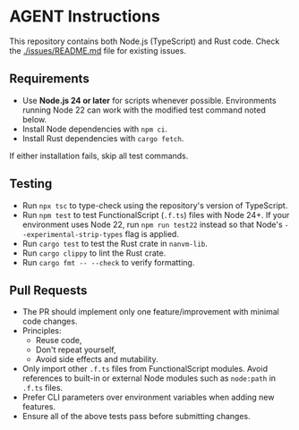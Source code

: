 # AGENT Instructions

This repository contains both Node.js (TypeScript) and Rust code. Check the [./issues/README.md](./issues/README.md) file for existing issues.

## Requirements

- Use **Node.js 24 or later** for scripts whenever possible. Environments running Node 22 can work with the modified test command noted below.
- Install Node dependencies with `npm ci`.
- Install Rust dependencies with `cargo fetch`.

If either installation fails, skip all test commands.

## Testing

- Run `npx tsc` to type-check using the repository's version of TypeScript.
- Run `npm test` to test FunctionalScript (`.f.ts`) files with Node 24+.
  If your environment uses Node 22, run `npm run test22` instead so that Node's `--experimental-strip-types` flag is applied.
- Run `cargo test` to test the Rust crate in `nanvm-lib`.
- Run `cargo clippy` to lint the Rust crate.
- Run `cargo fmt -- --check` to verify formatting.

## Pull Requests

- The PR should implement only one feature/improvement with minimal code changes.
- Principles:
  - Reuse code,
  - Don't repeat yourself,
  - Avoid side effects and mutability.
- Only import other `.f.ts` files from FunctionalScript modules. Avoid references
  to built-in or external Node modules such as `node:path` in `.f.ts` files.
- Prefer CLI parameters over environment variables when adding new features.
- Ensure all of the above tests pass before submitting changes.
